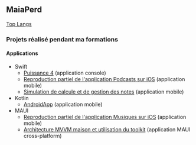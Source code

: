 ## MaiaPerd

[Top Langs](https://github-readme-stats.vercel.app/api/top-langs/?username=MaiaPerd&layout=compact&langs_count=6&theme=transparent&hide=html,css,dockerfile)

### Projets réalisé pendant ma formations

#### Applications

- Swift
  - [Puissance 4](https://github.com/MaiaPerd/Puissance4) (application console)
  - [Reproduction partiel de l'application Podcasts sur iOS](https://github.com/MaiaPerd/iOS_Podcasts) (application mobile)
  - [Simulation de calcule et de gestion des notes](https://github.com/MaiaPerd/CalculetteMoyenne) (application mobile)
- Kotlin
  - [AndroidApp](https://github.com/MaiaPerd/AndroidApp) (application mobile)
- MAUI
  - [Reproduction partiel de l'application Musiques sur iOS](https://github.com/MaiaPerd/MAUI_AppleMusic) (application mobile)
  - [Architecture MVVM maison et utilisation du toolkit](https://github.com/MaiaPerd/MVVMMaui) (application MAUI cross-platform)
 


<!--
**MaiaPerd/MaiaPerd** is a ✨ _special_ ✨ repository because its `README.md` (this file) appears on your GitHub profile.

Here are some ideas to get you started:

- 🔭 I’m currently working on ...
- 🌱 I’m currently learning ...
- 👯 I’m looking to collaborate on ...
- 🤔 I’m looking for help with ...
- 💬 Ask me about ...
- 📫 How to reach me: ...
- 😄 Pronouns: ...
- ⚡ Fun fact: ...
-->
